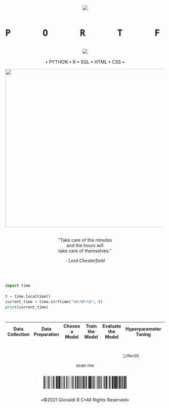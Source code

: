 <!DOCTYPE html>
<html>

<p align="center">
	<img width="40" src="https://github.githubassets.com/images/spinners/octocat-spinner-64.gif">
</p>
<pre><p align="center"><h1>P      O      R      T      F      O      L      I      O </h1></pre>

<p align="center">
  <a href="https://github.com/giovaldirchaniago" alt="https://github.com/giovaldirchaniago"><img src="https://img.shields.io/static/v1?style=for-the-badge&label=DataScientist%20&message=DataAnalyst&color=000000"></a>
</p>


<p align="center">• PYTHON • R • SQL • HTML • CSS •<br>
	
<p align="center">
	<img height="500" width="600" src="https://media.giphy.com/media/3oxRmgZTLdUMKAef72/giphy.gif">
</p>

##
<p align="center">"Take care of the minutes<br>
and the hours will<br>
take care of themselves."</p>

<p align="center"><em>- Lord Chesterfield</em></p><br>


```python

import time

t = time.localtime()
current_time = time.strftime("%H:%M:%S", t)
print(current_time)
```
#
| Data Collection | Data Preparation | Choose a Model | Train the Model | Evaluate the Model | Hyperparameter Tuning | Make Predictions |
| --- | --- | --- | --- | --- | --- | --- |
#


```text
                                                    /MacOS
```

<p align="center">scan me
<p align="center">
	<img width="300" src="https://github.com/giovaldirchaniago/giovaldirchaniago/blob/main/IMG_6822.jpg">
</p>

<p align="center">•©2021 Giovaldi R C•All Rights Reserved•<br>
</body>
</html>
